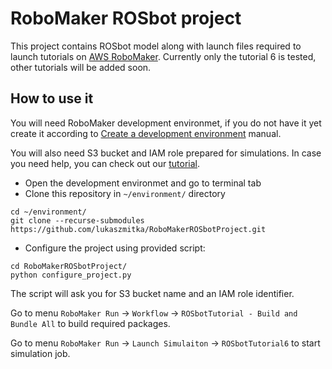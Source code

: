 # RoboMaker ROSbot project

This project contains ROSbot model along with launch files required to launch tutorials on [AWS RoboMaker](https://aws.amazon.com/robomaker/).
Currently only the tutorial 6 is tested, other tutorials will be added soon.

## How to use it

You will need RoboMaker development environmet, if you do not have it yet create it according to [Create a development environment](https://docs.aws.amazon.com/robomaker/latest/dg/gs-build.html?shortFooter=true#gs-build-createide) manual.

You will also need S3 bucket and IAM role prepared for simulations.
In case you need help, you can check out our [tutorial](https://husarion.com/tutorials/other-tutorials/run-ros-tutorials-using-aws-robomaker/).

- Open the development environmet and go to terminal tab
- Clone this repository in `~/environment/` directory
```
cd ~/environment/
git clone --recurse-submodules https://github.com/lukaszmitka/RoboMakerROSbotProject.git
```

- Configure the project using provided script:

```
cd RoboMakerROSbotProject/
python configure_project.py 
```

The script will ask you for S3 bucket name and an IAM role identifier. 

Go to menu `RoboMaker Run` -> `Workflow` -> `ROSbotTutorial - Build and Bundle All` to build required packages.

Go to menu `RoboMaker Run` -> `Launch Simulaiton` -> `ROSbotTutorial6` to start simulation job.
